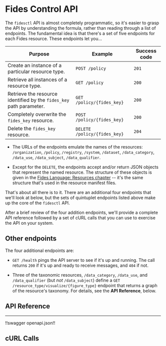 # Fides Control API

The `fidesctl` API is almost completely programmatic, so it's easier to grasp the API by understanding the formula, rather than reading through a list of endpoints. The fundamental idea is that there's a set of five endpoints for each Fides resource. These endpoints let you...

| Purpose | Example | Success code |
| --- | --- | --- |
| Create an instance of a particular resource type. | `POST /policy` | `201` |
| Retrieve all instances of a resource type. | `GET /policy` | `200` |
| Retrieve the resource identified by the `fides_key` path parameter. |`GET /policy/{fides_key}` | `200`|
| Completely overwrite the `fides_key` resource.  |`POST /policy/{fides_key}`| `200` |
| Delete the `fides_key` resource. | `DELETE /policy/{fides_key}`| `204`|

* The URLs of the endpoints emulate the names of the resources: `/organization`, `/policy`, `/registry`, `/system`, `/dataset`, `/data_category`, `/data_use`, `/data_subject`, `/data_qualifier`.

* Except for the `DELETE`, the endpoints accept and/or return JSON objects that represent the named resource. The structure of these objects is given in the [Fides Language: Resources chapter](/language/resources/organization/) -- it's the same structure that's used in the resource manifest files.

That's about all there is to it. There are an additional four endpoints that we'll look at below, but the sets of quintuplet endpoints listed above make up the core of the `fidesctl` API.

After a brief review of the four addition endpoints, we'll provide a complete API reference followed by a set of cURL calls that you can use to exercise the API on your system.

## Other endpoints

The four additional endpoints are:

* `GET /health` pings the API server to see if it's up and running. The call returns `200` if it's up and ready to receive messages, and `404` if not.

* Three of the taxonomic resources, `/data_category`, `/data_use`, and `/data_qualifier` (but  _not_ `/data_subject`) define a `GET /resource_type/visualize/{figure_type}` endpoint that returns a graph of the resource's taxonomy.  For details, see the **API Reference**, below.

## API Reference

---
!!swagger openapi.json!!

## cURL Calls
